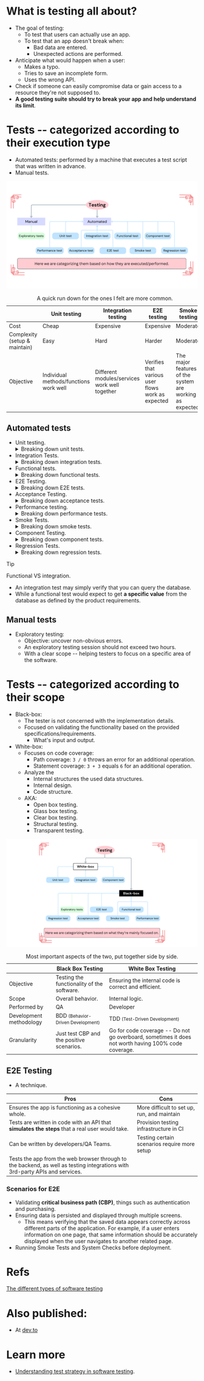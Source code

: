 # What is testing all about?

- The goal of testing:
  - To test that users can actually use an app.
  - To test that an app doesn't break when:
    - Bad data are entered.
    - Unexpected actions are performed.
- Anticipate what would happen when a user:
  - Makes a typo.
  - Tries to save an incomplete form.
  - Uses the wrong API.
- Check if someone can easily compromise data or gain access to a resource they're not supposed to.
- **A good testing suite should try to break your app and help understand its limit**.

# Tests -- categorized according to their execution type

- Automated tests: performed by a machine that executes a test script that was written in advance.
- Manual tests.

![Tests categorized based on their execution mean](./assets/categorization-based-on-test-execution.png)

<table>
  <caption>
    A quick run down for the ones I felt are more common.
  </caption>
  <thead>
    <tr>
      <th></th>
      <th>Unit testing</th>
      <th>Integration testing</th>
      <th>E2E testing</th>
      <th>Smoke testing</th>
    </tr>
  </thead>
  <tbody>
    <tr>
      <td>Cost</td>
      <td>Cheap</td>
      <td>Expensive</td>
      <td>Expensive</td>
      <td>Moderate</td>
    </tr>
    <tr>
      <td>Complexity (setup & maintain)</td>
      <td>Easy</td>
      <td>Hard</td>
      <td>Harder</td>
      <td>Moderate</td>
    </tr>
    <tr>
      <td>Objective</td>
      <td>Individual methods/functions work well</td>
      <td>Different modules/services work well together</td>
      <td>Verifies that various user flows work as expected</td>
      <td>
        The major features of the system are working as expected.
      </td>
    </tr>
  </tbody>
</table>

## Automated tests

- Unit testing.
  <details>
    <summary>
      Breaking down unit tests.
    </summary>
    <ul>
      <li>Cheap.</li>
      <li>Very low level.</li>
      <li>Testing individual methods/functions.</li>
      <li>A unit is the smallest testable component of an application.</li>
    </ul>
  </details>
- Integration Tests.
  <details>
    <summary>
      Breaking down integration tests.
    </summary>
    <ul>
      <li>Expensive.</li>
      <li>Different modules/services used by the app work well together.</li>
    </ul>
  </details>
- Functional tests.
  <details>
    <summary>
      Breaking down functional tests.
    </summary>
    <ul>
      <li>Black-box testing</li>
      <li>Focuses on the business requirements.</li>
      <li>Checks output of an action, <b>not</b> the intermediate states.</li>
    </ul>
  </details>
- E2E Testing.
  <details>
    <summary>
      Breaking down E2E tests.
    </summary>
    <ul>
      <li>Expensive.</li>
      <li>Hard to maintain.</li>
      <li>Replicates a user behavior.</li>
      <li>Various user flows work as expected.</li>
      <li>A few key E2E tests. Rely more on lower level types of testing (unit and integration tests).</li>
    </ul>
  </details>
- Acceptance Testing.
  <details>
    <summary>
      Breaking down acceptance tests.
    </summary>
    <ul>
      <li>Replicates a user behavior.</li>
      <li>Measure the performance of the system.</li>
      <li>Rejects changes if certain goals are not met.</li>
      <li>Verify if a system satisfies business requirements.</li>
    </ul>
  </details>
- Performance testing.
  <details>
    <summary>
      Breaking down performance tests.
    </summary>
    <ul>
      <li>Evaluates how a system performs under a particular workload.</li>
      <li>Measures the reliability, speed, scalability, and responsiveness.</li>
    </ul>
  </details>
- Smoke Tests.
  <details>
    <summary>
      Breaking down smoke tests.
    </summary>
    <ul>
      <li>Basic tests.</li>
      <li>Quick to execute</li>
      <li>Checks the basic functionality of the app.</li>
      <li>Guarantee that the major features of the system are working as expected.</li>
      <li>
        Useful right after:
        <ul>
          <li>
            A new build is made & we wanna decide whether or not you can run more expensive tests.
          </li>
          <li>
            A deployment to make sure that the application is running properly in the newly deployed environment.
          </li>
        </ul>
      </li>
    </ul>
  </details>
- Component Testing.
  <details>
    <summary>
      Breaking down component tests.
    </summary>
    <ul>
      <li>
        Breaking applications into smaller logical units called components.
      </li>
      <li>
        Range from fairly small (like a button) to more complex (like a registration form).
      </li>
      <li>
        Tend to be easily testable.
      </li>
      <li>
        Written by the developers working on the component.
      </li>
      <li>
        <b>
          Component tests do nothing to ensure that all the layers of your app are working well together.
        </b>
      </li>
      <li>
        Common scenarios for component tests:
        <ul>
          <li>Testing a date picker works properly.</li>
          <li>A form shows/hides specific sections based on input.</li>
        </ul>
      </li>
      <li>
        For this you can use
        <a href="https://storybook.js.org/">Storybook</a>
        or <a href="https://www.cypress.io/">Cypress</a>.
      </li>
    </ul>
  </details>
- Regression Tests.
  <details>
    <summary>
      Breaking down regression tests.
    </summary>
    <ul>
      <li>
        <em>Re-running</em> functional and non-functional tests to ensure that previously developed and tested software still performs as expected after a change.
      </li>
      <li>If not, that would be called a regression.</li>
      <li>A software regression is a type of software bug where a feature that has worked before stops working.</li>
      <li>
        Things like:
        <ul>
          <li>Bug fixes.</li>
          <li>Software enhancements.</li>
          <li>Configuration changes</li>
        </ul>
      </li>
      <li>
        Some tools used for regression tests:
        <ul>
          <li><a href="https://www.selenium.dev/">Selenium</a>.</li>
          <li><a href="https://www.ranorex.com/blog/regression-testing/">Ranorex Studio</a>.</li>
        </ul>
      </li>
    </ul>
    <img src="./assets/regression-testing-process.png" alt="Regression testing process" />
  </details>

> [!TIP]
>
> Functional VS integration.
>
> - An integration test may simply verify that you can query the database.
> - While a functional test would expect to get **a specific value** from the database as defined by the product requirements.

## Manual tests

- Exploratory testing:
  - Objective: uncover non-obvious errors.
  - An exploratory testing session should not exceed two hours.
  - With a clear scope -- helping testers to focus on a specific area of the software.

# Tests -- categorized according to their scope

- Black-box:
  - The tester is not concerned with the implementation details.
  - Focused on validating the functionality based on the provided specifications/requirements.
    - What's input and output.
- White-box:
  - Focuses on code coverage:
    - Path coverage: `3 / 0` throws an error for an additional operation.
    - Statement coverage: `3 + 3` equals `6` for an additional operation.
  - Analyze the
    - Internal structures the used data structures.
    - Internal design.
    - Code structure.
  - AKA:
    - Open box testing.
    - Glass box testing.
    - Clear box testing.
    - Structural testing.
    - Transparent testing.

![Tests categorized based on their scope](./assets/categorization-based-on-scope.png)

<table>
  <caption>
    Most important aspects of the two, put together side by side.
  </caption>
  <thead>
    <tr>
      <th></th>
      <th>Black Box Testing</th>
      <th>White Box Testing</th>
    </tr>
  </thead>
  <tbody>
    <tr>
      <td>Objective</td>
      <td>Testing the functionality of the software.</td>
      <td>Ensuring the internal code is correct and efficient.</td>
    </tr>
    <tr>
      <td>Scope</td>
      <td>Overall behavior.</td>
      <td>Internal logic.</td>
    </tr>
    <tr>
      <td>Performed by</td>
      <td>QA</td>
      <td>Developer</td>
    </tr>
    <tr>
      <td>Development methodology</td>
      <td>BDD <small>(Behavior-Driven Development)</small></td>
      <td>TDD <small>(Test-Driven Development)</small></td>
    </tr>
    <tr>
      <td>Granularity</td>
      <td>Just test CBP and the positive scenarios.</td>
      <td>Go for code coverage -- Do not go overboard, sometimes it does not worth having 100% code coverage.</td>
    </tr>
  </tbody>
</table>

## E2E Testing

- A technique.

| Pros                                                                                                                         | Cons                                         |
| ---------------------------------------------------------------------------------------------------------------------------- | -------------------------------------------- |
| Ensures the app is functioning as a cohesive whole.                                                                          | More difficult to set up, run, and maintain  |
| Tests are written in code with an API that **simulates the steps** that a real user would take.                              | Provision testing infrastructure in CI       |
| Can be written by developers/QA Teams.                                                                                       | Testing certain scenarios require more setup |
| Tests the app from the web browser through to the backend, as well as testing integrations with 3rd-party APIs and services. |                                              |

### Scenarios for E2E

- Validating **critical business path (CBP)**, things such as authentication and purchasing.
- Ensuring data is persisted and displayed through multiple screens.
  - This means verifying that the saved data appears correctly across different parts of the application. For example, if a user enters information on one page, that same information should be accurately displayed when the user navigates to another related page.
- Running Smoke Tests and System Checks before deployment.

# Refs

[The different types of software testing](https://www.atlassian.com/continuous-delivery/software-testing/types-of-software-testing)

# Also published:

- At [dev.to](https://dev.to/kasir-barati/whats-testing-in-software-development-5b61)

# Learn more

- [Understanding test strategy in software testing](https://youtu.be/BHq8ut1PzF4?si=ugGIHhpDEuUSOMJK).
